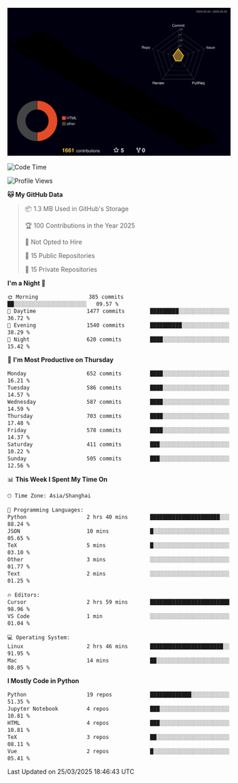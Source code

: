 <!--![](https://raw.githubusercontent.com/BorisYang326/BorisYang326/output/github-contribution-grid-snake-dark.svg) -->
![](./profile-3d-contrib/profile-night-rainbow.svg)
<!--START_SECTION:waka-->
![Code Time](http://img.shields.io/badge/Code%20Time-850%20hrs%202%20mins-blue)

![Profile Views](http://img.shields.io/badge/Profile%20Views-0-blue)

**🐱 My GitHub Data** 

> 📦 1.3 MB Used in GitHub's Storage 
 > 
> 🏆 100 Contributions in the Year 2025
 > 
> 🚫 Not Opted to Hire
 > 
> 📜 15 Public Repositories 
 > 
> 🔑 15 Private Repositories 
 > 
**I'm a Night 🦉** 

```text
🌞 Morning                385 commits         ██░░░░░░░░░░░░░░░░░░░░░░░   09.57 % 
🌆 Daytime                1477 commits        █████████░░░░░░░░░░░░░░░░   36.72 % 
🌃 Evening                1540 commits        ██████████░░░░░░░░░░░░░░░   38.29 % 
🌙 Night                  620 commits         ████░░░░░░░░░░░░░░░░░░░░░   15.42 % 
```
📅 **I'm Most Productive on Thursday** 

```text
Monday                   652 commits         ████░░░░░░░░░░░░░░░░░░░░░   16.21 % 
Tuesday                  586 commits         ████░░░░░░░░░░░░░░░░░░░░░   14.57 % 
Wednesday                587 commits         ████░░░░░░░░░░░░░░░░░░░░░   14.59 % 
Thursday                 703 commits         ████░░░░░░░░░░░░░░░░░░░░░   17.48 % 
Friday                   578 commits         ████░░░░░░░░░░░░░░░░░░░░░   14.37 % 
Saturday                 411 commits         ███░░░░░░░░░░░░░░░░░░░░░░   10.22 % 
Sunday                   505 commits         ███░░░░░░░░░░░░░░░░░░░░░░   12.56 % 
```


📊 **This Week I Spent My Time On** 

```text
🕑︎ Time Zone: Asia/Shanghai

💬 Programming Languages: 
Python                   2 hrs 40 mins       ██████████████████████░░░   88.24 % 
JSON                     10 mins             █░░░░░░░░░░░░░░░░░░░░░░░░   05.65 % 
TeX                      5 mins              █░░░░░░░░░░░░░░░░░░░░░░░░   03.10 % 
Other                    3 mins              ░░░░░░░░░░░░░░░░░░░░░░░░░   01.77 % 
Text                     2 mins              ░░░░░░░░░░░░░░░░░░░░░░░░░   01.25 % 

🔥 Editors: 
Cursor                   2 hrs 59 mins       █████████████████████████   98.96 % 
VS Code                  1 min               ░░░░░░░░░░░░░░░░░░░░░░░░░   01.04 % 

💻 Operating System: 
Linux                    2 hrs 46 mins       ███████████████████████░░   91.95 % 
Mac                      14 mins             ██░░░░░░░░░░░░░░░░░░░░░░░   08.05 % 
```

**I Mostly Code in Python** 

```text
Python                   19 repos            █████████████░░░░░░░░░░░░   51.35 % 
Jupyter Notebook         4 repos             ███░░░░░░░░░░░░░░░░░░░░░░   10.81 % 
HTML                     4 repos             ███░░░░░░░░░░░░░░░░░░░░░░   10.81 % 
TeX                      3 repos             ██░░░░░░░░░░░░░░░░░░░░░░░   08.11 % 
Vue                      2 repos             █░░░░░░░░░░░░░░░░░░░░░░░░   05.41 % 
```




 Last Updated on 25/03/2025 18:46:43 UTC
<!--END_SECTION:waka-->
